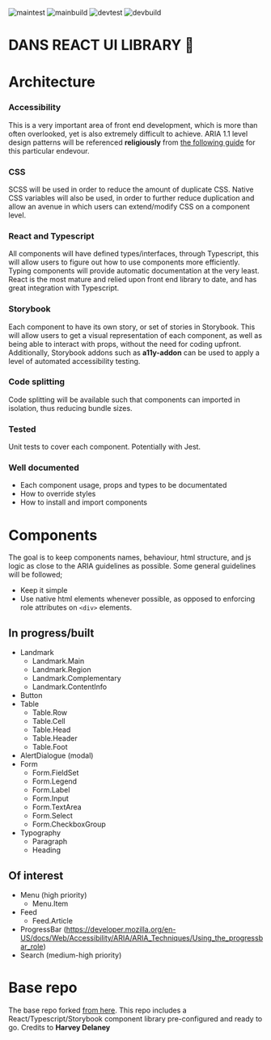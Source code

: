 ![maintest](https://github.com/danielc92/dc-react-ui/actions/workflows/main-test.yml/badge.svg)
![mainbuild](https://github.com/danielc92/dc-react-ui/actions/workflows/main-build.yml/badge.svg)
![devtest](https://github.com/danielc92/dc-react-ui/actions/workflows/develop-test.yml/badge.svg)
![devbuild](https://github.com/danielc92/dc-react-ui/actions/workflows/develop-build.yml/badge.svg)

# DANS REACT UI LIBRARY 🐲

# Architecture

### Accessibility

This is a very important area of front end development, which is more than often overlooked, yet is also extremely difficult to achieve. ARIA 1.1 level design patterns will be referenced **religiously** from [the following guide](https://www.w3.org/TR/wai-aria-practices/examples/) for this particular endevour.

### CSS

SCSS will be used in order to reduce the amount of duplicate CSS. Native CSS variables will also be used, in order to further reduce duplication and allow an avenue in which users can extend/modify CSS on a component level.

### React and Typescript

All components will have defined types/interfaces, through Typescript, this will allow users to figure out how to use components more efficiently. Typing components will provide automatic documentation at the very least. React is the most mature and relied upon front end library to date, and has great integration with Typescript.

### Storybook

Each component to have its own story, or set of stories in Storybook. This will allow users to get a visual representation of each component, as well as being able to interact with props, without the need for coding upfront. Additionally, Storybook addons such as **a11y-addon** can be used to apply a level of automated accessibility testing.

### Code splitting

Code splitting will be available such that components can imported in isolation, thus reducing bundle sizes.

### Tested

Unit tests to cover each component. Potentially with Jest.

### Well documented

- Each component usage, props and types to be documentated
- How to override styles
- How to install and import components

# Components

The goal is to keep components names, behaviour, html structure, and js logic as close to the ARIA guidelines as possible. Some general guidelines will be followed;

- Keep it simple
- Use native html elements whenever possible, as opposed to enforcing role attributes on `<div>` elements.

## In progress/built

- Landmark
  - Landmark.Main
  - Landmark.Region
  - Landmark.Complementary
  - Landmark.ContentInfo
- Button
- Table
  - Table.Row
  - Table.Cell
  - Table.Head
  - Table.Header
  - Table.Foot
- AlertDialogue (modal)
- Form
  - Form.FieldSet
  - Form.Legend
  - Form.Label
  - Form.Input
  - Form.TextArea
  - Form.Select
  - Form.CheckboxGroup
- Typography
  - Paragraph
  - Heading

## Of interest

- Menu (high priority)
  - Menu.Item
- Feed
  - Feed.Article
- ProgressBar (https://developer.mozilla.org/en-US/docs/Web/Accessibility/ARIA/ARIA_Techniques/Using_the_progressbar_role)
- Search (medium-high priority)

# Base repo

The base repo forked [from here](https://blog.harveydelaney.com/creating-your-own-react-component-library/). This repo includes a React/Typescript/Storybook component library pre-configured and ready to go. Credits to **Harvey Delaney**
